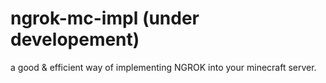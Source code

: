 # ngrok-mc-impl (under developement)
a good &amp; efficient way of implementing NGROK into your minecraft server. 
